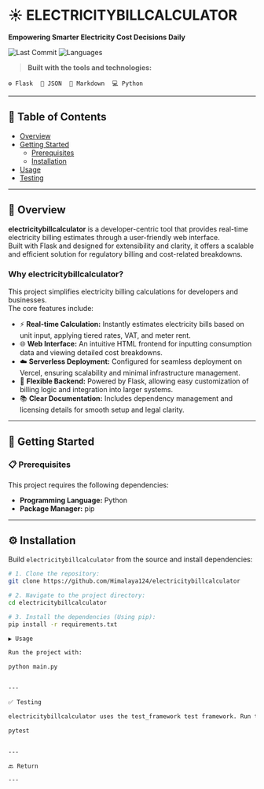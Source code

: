 # ☀️ ELECTRICITYBILLCALCULATOR

**Empowering Smarter Electricity Cost Decisions Daily**

![Last Commit](https://img.shields.io/github/last-commit/Himalaya124/electricitybillcalculator)
![Languages](https://img.shields.io/github/languages/top/Himalaya124/electricitybillcalculator)

> **Built with the tools and technologies:**

`⚙ Flask` &nbsp;&nbsp; `🧾 JSON` &nbsp;&nbsp; `📄 Markdown` &nbsp;&nbsp; `💻 Python`

---

## 📑 Table of Contents

- [Overview](#overview)
- [Getting Started](#getting-started)
  - [Prerequisites](#prerequisites)
  - [Installation](#installation)
- [Usage](#usage)
- [Testing](#testing)

---

## 📌 Overview

**electricitybillcalculator** is a developer-centric tool that provides real-time electricity billing estimates through a user-friendly web interface.  
Built with Flask and designed for extensibility and clarity, it offers a scalable and efficient solution for regulatory billing and cost-related breakdowns.

### Why electricitybillcalculator?

This project simplifies electricity billing calculations for developers and businesses.  
The core features include:

- ⚡ **Real-time Calculation:** Instantly estimates electricity bills based on unit input, applying tiered rates, VAT, and meter rent.
- 🌐 **Web Interface:** An intuitive HTML frontend for inputting consumption data and viewing detailed cost breakdowns.
- ☁️ **Serverless Deployment:** Configured for seamless deployment on Vercel, ensuring scalability and minimal infrastructure management.
- 🔧 **Flexible Backend:** Powered by Flask, allowing easy customization of billing logic and integration into larger systems.
- 📚 **Clear Documentation:** Includes dependency management and licensing details for smooth setup and legal clarity.

---

## 🚀 Getting Started

### 📋 Prerequisites

This project requires the following dependencies:

- **Programming Language:** Python  
- **Package Manager:** pip

---

## ⚙ Installation

Build `electricitybillcalculator` from the source and install dependencies:

```bash
# 1. Clone the repository:
git clone https://github.com/Himalaya124/electricitybillcalculator

# 2. Navigate to the project directory:
cd electricitybillcalculator

# 3. Install the dependencies (Using pip):
pip install -r requirements.txt

▶️ Usage

Run the project with:

python main.py


---

✅ Testing

electricitybillcalculator uses the test_framework test framework. Run the test suite with:

pytest


---

🔙 Return

---
